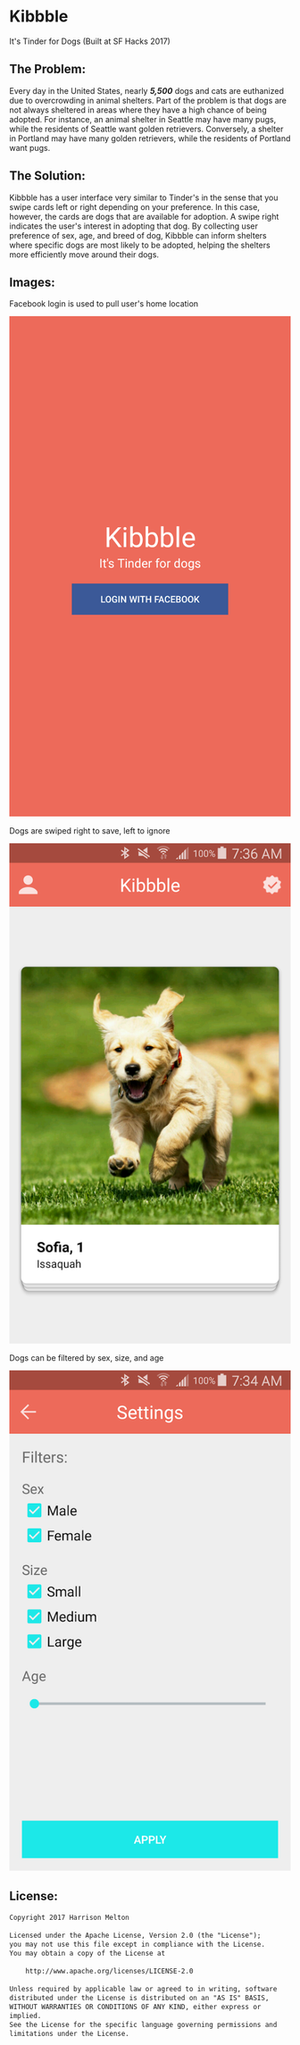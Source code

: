 # Kibbble
It's Tinder for Dogs
(Built at SF Hacks 2017)

## The Problem:
Every day in the United States, nearly **_5,500_** dogs and cats are euthanized due to overcrowding in animal shelters.  Part of the problem is that dogs are not always sheltered in areas where they have a high chance of being adopted.  For instance, an animal shelter in Seattle may have many pugs, while the residents of Seattle want golden retrievers. Conversely, a shelter in Portland may have many golden retrievers, while the residents of Portland want pugs.

## The Solution:
Kibbble has a user interface very similar to Tinder's in the sense that you swipe cards left or right depending on your preference.  In this case, however, the cards are dogs that are available for adoption.  A swipe right indicates the user's interest in adopting that dog.  By collecting user preference of sex, age, and breed of dog, Kibbble can inform shelters where specific dogs are most likely to be adopted, helping the shelters more efficiently move around their dogs.

## Images:
Facebook login is used to pull user's home location

![Kibbble Login](/images/Kibbble_Login.png)

Dogs are swiped right to save, left to ignore

![Kibbble Main Page](/images/Kibbble_Puppy.png)

Dogs can be filtered by sex, size, and age

![Kibbble Filters](/images/Kibbble_Filters.png)

## License:
    Copyright 2017 Harrison Melton

    Licensed under the Apache License, Version 2.0 (the "License");
    you may not use this file except in compliance with the License.
    You may obtain a copy of the License at

        http://www.apache.org/licenses/LICENSE-2.0

    Unless required by applicable law or agreed to in writing, software
    distributed under the License is distributed on an "AS IS" BASIS,
    WITHOUT WARRANTIES OR CONDITIONS OF ANY KIND, either express or implied.
    See the License for the specific language governing permissions and
    limitations under the License.
